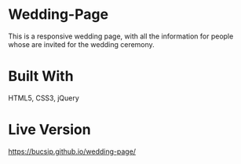 # Wedding-Page

This is a responsive wedding page, with all the information for people whose are invited for the wedding ceremony.

# Built With

HTML5, CSS3, jQuery

# Live Version

https://bucsip.github.io/wedding-page/
